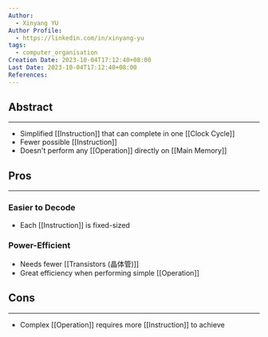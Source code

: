 ```yaml
---
Author:
  - Xinyang YU
Author Profile:
  - https://linkedin.com/in/xinyang-yu
tags:
  - computer_organisation
Creation Date: 2023-10-04T17:12:40+08:00
Last Date: 2023-10-04T17:12:40+08:00
References:
---
```

## Abstract
---
- Simplified [[Instruction]] that can complete in one [[Clock Cycle]]
- Fewer possible [[Instruction]]
- Doesn't perform any [[Operation]] directly on [[Main Memory]]


## Pros
---
### Easier to Decode
- Each [[Instruction]] is fixed-sized
### Power-Efficient
- Needs fewer [[Transistors (晶体管)]]
- Great efficiency when performing simple [[Operation]]

## Cons
---
- Complex [[Operation]] requires more [[Instruction]] to achieve 